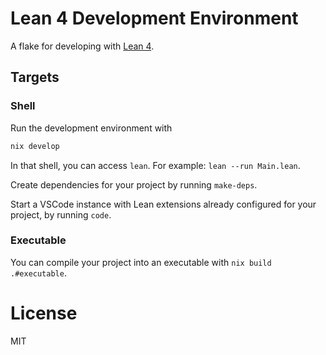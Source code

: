 # Lean 4 Development Environment

A flake for developing with [Lean 4](https://github.com/leanprover/lean4).

## Targets

### Shell

Run the development environment with
```bash
nix develop
```
In that shell, you can access `lean`. For example: `lean --run Main.lean`.

Create dependencies for your project by running `make-deps`.

Start a VSCode instance with Lean extensions already configured for your project, by running `code`.

### Executable

You can compile your project into an executable with `nix build .#executable`.

# License

MIT